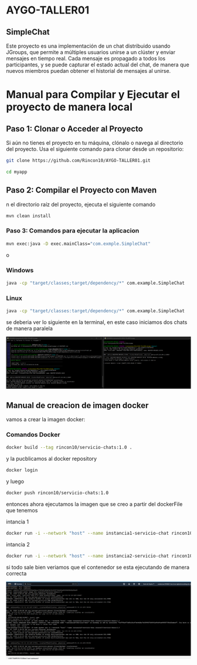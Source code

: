 # AYGO-TALLER01

## SimpleChat 

Este proyecto es una implementación de un chat distribuido usando JGroups, que permite a múltiples usuarios unirse a un clúster y enviar mensajes en tiempo real. Cada mensaje es propagado a todos los participantes, y se puede capturar el estado actual del chat, de manera que nuevos miembros puedan obtener el historial de mensajes al unirse.

# Manual para Compilar y Ejecutar el proyecto de manera local


## Paso 1: Clonar o Acceder al Proyecto

Si aún no tienes el proyecto en tu máquina, clónalo o navega al directorio del proyecto. Usa el siguiente comando para clonar desde un repositorio:
```bash
git clone https://github.com/Rincon10/AYGO-TALLER01.git
```


```bash
cd myapp
```

## Paso 2: Compilar el Proyecto con Maven

n el directorio raíz del proyecto, ejecuta el siguiente comando 

```bash
mvn clean install
```

### Paso 3: Comandos para ejecutar la aplicacion 

```bash
mvn exec:java -D exec.mainClass="com.exmple.SimpleChat"
```

o

### Windows


```bash
java -cp "target/classes;target/dependency/*" com.example.SimpleChat
```

### Linux

```bash
java -cp "target/classes:target/dependency/*" com.example.SimpleChat
```

se deberia ver lo siguiente en la terminal, en este caso iniciamos dos chats de manera paralela

![alt text](docs/img/01.png)

## Manual de creacion de imagen docker

vamos a crear la imagen docker:
### Comandos Docker

```bash 
docker build --tag rincon10/servicio-chats:1.0 .
```

y la pucblicamos al docker repository

```bash
docker login
```

y luego 

```bash
docker push rincon10/servicio-chats:1.0
```

entonces ahora ejecutamos  la imagen que se creo a partir del dockerFile que tenemos

intancia 1
```bash
docker run -i --network "host" --name instancia1-servicio-chat rincon10/servicio-chats:1.0
```

intancia 2
```bash
docker run -i --network "host" --name instancia2-servicio-chat rincon10/servicio-chats:1.0
```

si todo sale bien veriamos que el contenedor se esta ejecutando de manera correcta

![alt text](docs/img/02.png)
